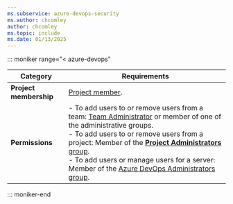 ```yaml
---
ms.subservice: azure-devops-security
ms.author: chcomley
author: chcomley
ms.topic: include
ms.date: 01/13/2025
---
```


::: moniker range="< azure-devops"  

| Category | Requirements |
|--------------|-------------|
| **Project membership**|  [Project member](../organizations/projects/create-project.md). |
| **Permissions**| - To add users to or remove users from a team: [Team Administrator](../organizations/settings/add-team-administrator.md) or member of one of the administrative groups.<br>- To add users to or remove users from a project: Member of the [**Project Administrators** group](../organizations/security/change-project-level-permissions.md).<br>- To add users or manage users for a server: Member of the [Azure DevOps Administrators group](/azure/devops/server/admin/add-administrator).|

::: moniker-end
